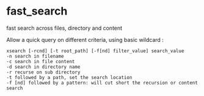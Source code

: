 fast_search
===========

fast search across files, directory and content

Allow a quick query on different criteria, using basic wildcard :

	xsearch [-rcnd] [-t root_path] [-f[nd] filter_value] search_value
	-n search in filename
	-c search in file content
	-d search in directory name
	-r recurse on sub directory
	-t followed by a path, set the search location
	-f [nd] followed by a pattern: will cut short the recursion or content search
